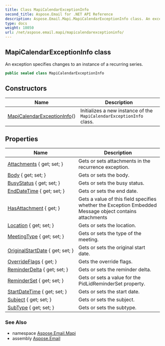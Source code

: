 ```yaml
---
title: Class MapiCalendarExceptionInfo
second_title: Aspose.Email for .NET API Reference
description: Aspose.Email.Mapi.MapiCalendarExceptionInfo class. An exception specifies changes to an instance of a recurring series
type: docs
weight: 18050
url: /net/aspose.email.mapi/mapicalendarexceptioninfo/
---
```

## MapiCalendarExceptionInfo class

An exception specifies changes to an instance of a recurring series.

```csharp
public sealed class MapiCalendarExceptionInfo
```

## Constructors

| Name | Description |
| --- | --- |
| [MapiCalendarExceptionInfo](mapicalendarexceptioninfo/)() | Initializes a new instance of the `MapiCalendarExceptionInfo` class. |

## Properties

| Name | Description |
| --- | --- |
| [Attachments](../../aspose.email.mapi/mapicalendarexceptioninfo/attachments/) { get; set; } | Gets or sets attachments in the recurrence exception. |
| [Body](../../aspose.email.mapi/mapicalendarexceptioninfo/body/) { get; set; } | Gets or sets the body. |
| [BusyStatus](../../aspose.email.mapi/mapicalendarexceptioninfo/busystatus/) { get; set; } | Gets or sets the busy status. |
| [EndDateTime](../../aspose.email.mapi/mapicalendarexceptioninfo/enddatetime/) { get; set; } | Gets or sets the end date. |
| [HasAttachment](../../aspose.email.mapi/mapicalendarexceptioninfo/hasattachment/) { get; } | Gets a value of this field specifies whether the Exception Embedded Message object contains attachments |
| [Location](../../aspose.email.mapi/mapicalendarexceptioninfo/location/) { get; set; } | Gets or sets the location. |
| [MeetingType](../../aspose.email.mapi/mapicalendarexceptioninfo/meetingtype/) { get; set; } | Gets or sets the type of the meeting. |
| [OriginalStartDate](../../aspose.email.mapi/mapicalendarexceptioninfo/originalstartdate/) { get; set; } | Gets or sets the original start date. |
| [OverrideFlags](../../aspose.email.mapi/mapicalendarexceptioninfo/overrideflags/) { get; } | Gets the override flags. |
| [ReminderDelta](../../aspose.email.mapi/mapicalendarexceptioninfo/reminderdelta/) { get; set; } | Gets or sets the reminder delta. |
| [ReminderSet](../../aspose.email.mapi/mapicalendarexceptioninfo/reminderset/) { get; set; } | Gets or sets a value for the PidLidReminderSet property. |
| [StartDateTime](../../aspose.email.mapi/mapicalendarexceptioninfo/startdatetime/) { get; set; } | Gets or sets the start date. |
| [Subject](../../aspose.email.mapi/mapicalendarexceptioninfo/subject/) { get; set; } | Gets or sets the subject. |
| [SubType](../../aspose.email.mapi/mapicalendarexceptioninfo/subtype/) { get; set; } | Gets or sets the subtype. |

### See Also

* namespace [Aspose.Email.Mapi](../../aspose.email.mapi/)
* assembly [Aspose.Email](../../)


